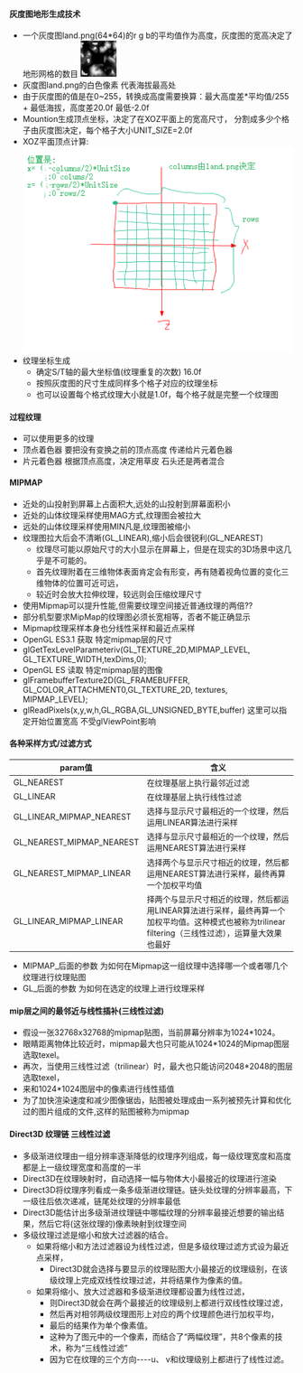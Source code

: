 #### 灰度图地形生成技术
* 一个灰度图land.png(64*64)的r g b的平均值作为高度，灰度图的宽高决定了地形网格的数目
![灰度图](app/src/main/res/drawable-hdpi/land.png)
* 灰度图land.png的白色像素 代表海拔最高处
* 由于灰度图的值是在0~255，转换成高度需要换算：最大高度差*平均值/255 + 最低海拔，高度差20.0f 最低-2.0f
* Mountion生成顶点坐标，决定了在XOZ平面上的宽高尺寸， 分割成多少个格子由灰度图决定，每个格子大小UNIT_SIZE=2.0f
* XOZ平面顶点计算:
![XOZ平面顶点](XOZ平面顶点坐标计算.png)
* 纹理坐标生成
    * 确定S/T轴的最大坐标值(纹理重复的次数) 16.0f
    * 按照灰度图的尺寸生成同样多个格子对应的纹理坐标
    * 也可以设置每个格式纹理大小就是1.0f，每个格子就是完整一个纹理图
    
    
#### 过程纹理
* 可以使用更多的纹理
* 顶点着色器 要把没有变换之前的顶点高度 传递给片元着色器
* 片元着色器 根据顶点高度，决定用草皮 石头还是两者混合 


#### MIPMAP
* 近处的山投射到屏幕上占面积大,远处的山投射到屏幕面积小
* 近处的山体纹理采样使用MAG方式,纹理图会被拉大
* 远处的山体纹理采样使用MIN凡是,纹理图被缩小
* 纹理图拉大后会不清晰(GL_LINEAR),缩小后会很锐利(GL_NEAREST)
    * 纹理尽可能以原始尺寸的大小显示在屏幕上，但是在现实的3D场景中这几乎是不可能的。
    * 首先纹理附着在三维物体表面肯定会有形变，再有随着视角位置的变化三维物体的位置可近可远，
    * 较近时会放大拉伸纹理，较远则会压缩纹理尺寸
* 使用Mipmap可以提升性能,但需要纹理空间接近普通纹理的两倍??
* 部分机型要求MipMap的纹理图必须长宽相等，否者不能正确显示
* Mipmap纹理采样本身也分线性采样和最近点采样
* OpenGL ES3.1 获取 特定mipmap层的尺寸
*   glGetTexLevelParameteriv(GL_TEXTURE_2D,MIPMAP_LEVEL, GL_TEXTURE_WIDTH,texDims,0);
* OpenGL ES 读取 特定mipmap层的图像 
*   glFramebufferTexture2D(GL_FRAMEBUFFER, GL_COLOR_ATTACHMENT0,GL_TEXTURE_2D, textures, MIPMAP_LEVEL);
*   glReadPixels(x,y,w,h,GL_RGBA,GL_UNSIGNED_BYTE,buffer) 这里可以指定开始位置宽高 不受glViewPoint影响

#### 各种采样方式/过滤方式

|param值 | 含义 |
| --- | --- |
|GL_NEAREST|在纹理基层上执行最邻近过滤|
|GL_LINEAR| 在纹理基层上执行线性过滤|
|GL_LINEAR_MIPMAP_NEAREST|选择与显示尺寸最相近的一个纹理，然后运用LINEAR算法进行采样|
|GL_NEAREST_MIPMAP_NEAREST|选择与显示尺寸最相近的一个纹理，然后运用NEAREST算法进行采样||
|GL_NEAREST_MIPMAP_LINEAR|选择两个与显示尺寸相近的纹理，然后都运用NEAREST算法进行采样，最终再算一个加权平均值|
|GL_LINEAR_MIPMAP_LINEAR|择两个与显示尺寸相近的纹理，然后都运用LINEAR算法进行采样，最终再算一个加权平均值。这种模式也被称为trilinear filtering（三线性过滤），运算量大效果也最好|


* MIPMAP_后面的参数 为如何在Mipmap这一组纹理中选择哪一个或者哪几个纹理进行纹理贴图
* GL_后面的参数 为如何在选定的纹理上进行纹理采样


#### mip层之间的最邻近与线性插补(三线性过滤)
* 假设一张32768x32768的mipmap贴图，当前屏幕分辨率为1024*1024。
* 眼睛距离物体比较近时，mipmap最大也只可能从1024*1024的Mipmap图层选取texel。
* 再次，当使用三线性过滤（trilinear）时，最大也只能访问2048*2048的图层选取texel，
* 来和1024*1024图层中的像素进行线性插值
* 为了加快渲染速度和减少图像锯齿，贴图被处理成由一系列被预先计算和优化过的图片组成的文件,这样的贴图被称为mipmap


#### Direct3D 纹理链 三线性过滤
* 多级渐进纹理由一组分辨率逐渐降低的纹理序列组成，每一级纹理宽度和高度都是上一级纹理宽度和高度的一半
* Direct3D在纹理映射时，自动选择一幅与物体大小最接近的纹理进行渲染
* Direct3D将纹理序列看成一条多级渐进纹理链。链头处纹理的分辨率最高，下一级往后依次递减，链尾处纹理的分辨率最低
* Direct3D能估计出多级渐进纹理链中哪幅纹理的分辨率最接近想要的输出结果，然后它将(这张纹理的)像素映射到纹理空间
* 多级纹理过滤是缩小和放大过滤器的结合。
    * 如果将缩小和方法过滤器设为线性过滤，但是多级纹理过滤方式设为最近点采样，
        * Direct3D就会选择与要显示的纹理贴图大小最接近的纹理级别，在该级纹理上完成双线性纹理过滤，并将结果作为像素的值。
    * 如果将缩小、放大过滤器和多级渐进纹理都设置为线性过滤，
        * 则Direct3D就会在两个最接近的纹理级别上都进行双线性纹理过滤，
        * 然后再对相邻两级纹理图形上对应的两个纹理颜色进行加权平均，
        * 最后的结果作为单个像素值。
        * 这种为了图元中的一个像素，而结合了“两幅纹理”，共8个像素的技术，称为“三线性过滤”
        * 因为它在纹理的三个方向----u、 v和纹理级别上都进行了线性过滤。